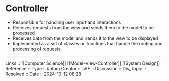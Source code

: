 # Controller

- Responsible for handling user input and interactions
- Receives requests from the view and sends them to the model to be processed
- Receives data from the model and sends it to the view to be displayed
- Implemented as a set of classes or functions that handle the routing and processing of requests
---
Links :: [[Computer Science]] [[Model-View-Controller]] [[System Design]]
Reference ::
Type :: #atom
Creator ::
TAF ::
Discussion ::
Dis_Topic :: 
Resolved ::
Date :: 2024-10-12 08:28
